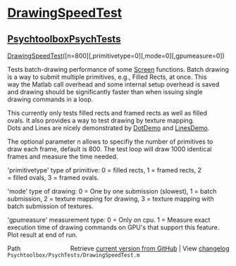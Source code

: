 # [DrawingSpeedTest](DrawingSpeedTest)
## [Psychtoolbox](Psychtoolbox)[PsychTests](PsychTests)

[DrawingSpeedTest](DrawingSpeedTest)([n=800][,primitivetype=0][,mode=0][,gpumeasure=0])  
  
Tests batch-drawing performance of some [Screen](Screen) functions. Batch drawing  
is a way to submit multiple primitives, e.g., Filled Rects, at once. This  
way the Matlab call overhead and some internal setup overhead is saved  
and drawing should be significantly faster than when issuing single  
drawing commands in a loop.  
  
This currently only tests filled rects and framed rects as well as filled  
ovals. It also provides a way to test drawing by texture mapping.  
Dots and Lines are nicely demonstrated by [DotDemo](DotDemo) and [LinesDemo](LinesDemo).  
  
The optional parameter n allows to specifiy the number of primitives to  
draw each frame, default is 800. The test loop will draw 1000 identical  
frames and measure the time needed.  
  
'primitivetype' type of primitive: 0 = filled rects, 1 = framed rects, 2  
= filled ovals, 3 = framed ovals.  
  
'mode' type of drawing: 0 = One by one submission (slowest), 1 = batch  
submission, 2 = texture mapping for drawing, 3 = texture mapping with  
batch submission of textures.  
  
'gpumeasure' measurement type: 0 = Only on cpu. 1 = Measure exact  
execution time of drawing commands on GPU's that support this feature.  
Plot result at end of run.  
  




<div class="code_header" style="text-align:right;">
  <span style="float:left;">Path&nbsp;&nbsp;</span> <span class="counter">Retrieve <a href=
  "https://raw.github.com/Psychtoolbox-3/Psychtoolbox-3/beta/Psychtoolbox/PsychTests/DrawingSpeedTest.m">current version from GitHub</a> | View <a href=
  "https://github.com/Psychtoolbox-3/Psychtoolbox-3/commits/beta/Psychtoolbox/PsychTests/DrawingSpeedTest.m">changelog</a></span>
</div>
<div class="code">
  <code>Psychtoolbox/PsychTests/DrawingSpeedTest.m</code>
</div>

